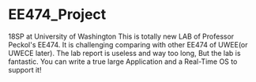 # EE474_Project
18SP at University of Washington
This is totally new LAB of Professor Peckol's EE474.
It is challenging comparing with other EE474 of UWEE(or UWECE later). 
The lab report is useless and way too long, 
But the lab is fantastic. You can write a true large Application and a Real-Time OS to support it!
